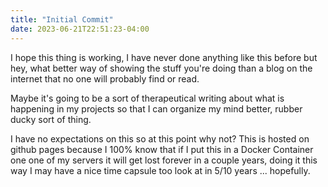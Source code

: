 ```yaml
---
title: "Initial Commit"
date: 2023-06-21T22:51:23-04:00
---
```


I hope this thing is working, I have never done anything like this before but hey, what better way of showing the stuff you're doing than a blog on the internet that no one will probably find or read.

Maybe it's going to be a sort of therapeutical writing about what is happening in my projects so that I can organize my mind better, rubber ducky sort of thing.

I have no expectations on this so at this point why not?
This is hosted on github pages because I 100% know that if I put this in a Docker Container one one of my servers it will get lost forever in a couple years, doing it this way I may have a nice time capsule too look at in 5/10 years ... hopefully.
